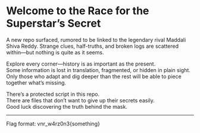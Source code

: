 # Welcome to the Race for the Superstar’s Secret

A new repo surfaced, rumored to be linked to the legendary rival Maddali Shiva Reddy. Strange clues, half-truths, and broken logs are scattered within—but nothing is quite as it seems.

Explore every corner—history is as important as the present.  
Some information is lost in translation, fragmented, or hidden in plain sight.  
Only those who adapt and dig deeper than the rest will be able to piece together what’s missing.

There’s a protected script in this repo.  
There are files that don’t want to give up their secrets easily.  
Good luck discovering the truth behind the mask.

---
Flag format: vnr_w4rz0n3{something}
